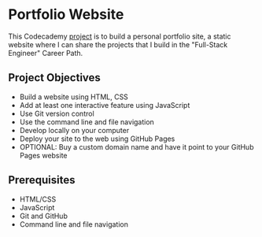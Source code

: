 # Portfolio Website

This Codecademy [project](https://www.codecademy.com/paths/full-stack-engineer-career-path/tracks/fscp-22-portfolio-project-personal-portfolio-website/modules/wdcp-22-personal-portfolio-project/kanban_projects/portfolio-website) is to build a personal portfolio site, a static website where I can share the projects that I build in the "Full-Stack Engineer" Career Path.

## Project Objectives
- Build a website using HTML, CSS
- Add at least one interactive feature using JavaScript
- Use Git version control
- Use the command line and file navigation
- Develop locally on your computer
- Deploy your site to the web using GitHub Pages
- OPTIONAL: Buy a custom domain name and have it point to your GitHub Pages website

## Prerequisites
- HTML/CSS
- JavaScript
- Git and GitHub
- Command line and file navigation
